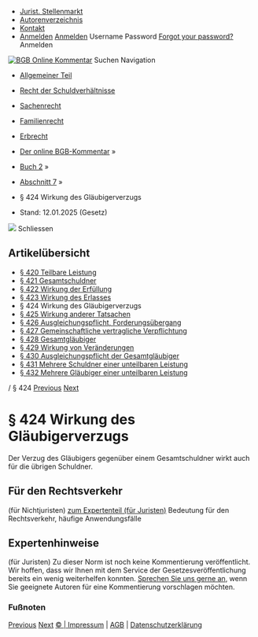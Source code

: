   * [Jurist. Stellenmarkt](https://bgb.kommentar.de/Buch-2/Abschnitt-7/</job-board> "Jurist. Stellenmarkt")
  * [Autorenverzeichnis](https://bgb.kommentar.de/Buch-2/Abschnitt-7/</Autorenverzeichnis> "Autorenverzeichnis")
  * [Kontakt](https://bgb.kommentar.de/Buch-2/Abschnitt-7/</Kontakt>)
  * [Anmelden](https://bgb.kommentar.de/Buch-2/Abschnitt-7/<#login> "show login form") [Anmelden](https://bgb.kommentar.de/Buch-2/Abschnitt-7/<#> "hide login form") Username Password
[Forgot your password?](https://bgb.kommentar.de/Buch-2/Abschnitt-7/</user/forgotpassword>) Anmelden 


[![BGB Online Kommentar](https://bgb.kommentar.de/extension/bgb/design/bgb/images/logo.png)](https://bgb.kommentar.de/Buch-2/Abschnitt-7/</> "BGB Online Kommentar")
Suchen
Navigation
  * [Allgemeiner Teil](https://bgb.kommentar.de/Buch-2/Abschnitt-7/</Buch-1>)
  * [Recht der Schuldverhältnisse](https://bgb.kommentar.de/Buch-2/Abschnitt-7/</Buch-2>)
  * [Sachenrecht](https://bgb.kommentar.de/Buch-2/Abschnitt-7/</Buch-3>)
  * [Familienrecht](https://bgb.kommentar.de/Buch-2/Abschnitt-7/</Buch-4>)
  * [Erbrecht](https://bgb.kommentar.de/Buch-2/Abschnitt-7/</Buch-5>)


  * [Der online BGB-Kommentar](https://bgb.kommentar.de/Buch-2/Abschnitt-7/</>) »
  * [Buch 2](https://bgb.kommentar.de/Buch-2/Abschnitt-7/</Buch-2>) »
  * [Abschnitt 7](https://bgb.kommentar.de/Buch-2/Abschnitt-7/</Buch-2/Abschnitt-7>) »
  * § 424 Wirkung des Gläubigerverzugs 
  * Stand: 12.01.2025 (Gesetz) 


![](https://vg01.met.vgwort.de/na/1c9909529ead4f509072c06d9081a7d5)
Schliessen 
## Artikelübersicht
  * [ § 420 Teilbare Leistung ](https://bgb.kommentar.de/Buch-2/Abschnitt-7/</Buch-2/Abschnitt-7/Teilbare-Leistung>)
  * [ § 421 Gesamtschuldner ](https://bgb.kommentar.de/Buch-2/Abschnitt-7/</Buch-2/Abschnitt-7/Gesamtschuldner>)
  * [ § 422 Wirkung der Erfüllung ](https://bgb.kommentar.de/Buch-2/Abschnitt-7/</Buch-2/Abschnitt-7/Wirkung-der-Erfuellung>)
  * [ § 423 Wirkung des Erlasses ](https://bgb.kommentar.de/Buch-2/Abschnitt-7/</Buch-2/Abschnitt-7/Wirkung-des-Erlasses>)
  * § 424 Wirkung des Gläubigerverzugs 
  * [ § 425 Wirkung anderer Tatsachen ](https://bgb.kommentar.de/Buch-2/Abschnitt-7/</Buch-2/Abschnitt-7/Wirkung-anderer-Tatsachen>)
  * [ § 426 Ausgleichungspflicht, Forderungsübergang ](https://bgb.kommentar.de/Buch-2/Abschnitt-7/</Buch-2/Abschnitt-7/Ausgleichungspflicht-Forderungsuebergang>)
  * [ § 427 Gemeinschaftliche vertragliche Verpflichtung ](https://bgb.kommentar.de/Buch-2/Abschnitt-7/</Buch-2/Abschnitt-7/Gemeinschaftliche-vertragliche-Verpflichtung>)
  * [ § 428 Gesamtgläubiger ](https://bgb.kommentar.de/Buch-2/Abschnitt-7/</Buch-2/Abschnitt-7/Gesamtglaeubiger>)
  * [ § 429 Wirkung von Veränderungen ](https://bgb.kommentar.de/Buch-2/Abschnitt-7/</Buch-2/Abschnitt-7/Wirkung-von-Veraenderungen>)
  * [ § 430 Ausgleichungspflicht der Gesamtgläubiger ](https://bgb.kommentar.de/Buch-2/Abschnitt-7/</Buch-2/Abschnitt-7/Ausgleichungspflicht-der-Gesamtglaeubiger>)
  * [ § 431 Mehrere Schuldner einer unteilbaren Leistung ](https://bgb.kommentar.de/Buch-2/Abschnitt-7/</Buch-2/Abschnitt-7/Mehrere-Schuldner-einer-unteilbaren-Leistung>)
  * [ § 432 Mehrere Gläubiger einer unteilbaren Leistung ](https://bgb.kommentar.de/Buch-2/Abschnitt-7/</Buch-2/Abschnitt-7/Mehrere-Glaeubiger-einer-unteilbaren-Leistung>)


/ § 424 
[Previous](https://bgb.kommentar.de/Buch-2/Abschnitt-7/</Buch-2/Abschnitt-7/Wirkung-des-Erlasses> "§ 423 Wirkung des Erlasses") [Next](https://bgb.kommentar.de/Buch-2/Abschnitt-7/</Buch-2/Abschnitt-7/Wirkung-anderer-Tatsachen> "§ 425 Wirkung anderer Tatsachen")
# § 424 Wirkung des Gläubigerverzugs
Der Verzug des Gläubigers gegenüber einem Gesamtschuldner wirkt auch für die übrigen Schuldner.
## Für den Rechtsverkehr 
(für Nichtjuristen)
[zum Expertenteil (für Juristen)](https://bgb.kommentar.de/Buch-2/Abschnitt-7/<#expertenhinweise>)
Bedeutung für den Rechtsverkehr, häufige Anwendungsfälle
## Expertenhinweise
(für Juristen)
Zu dieser Norm ist noch keine Kommentierung veröffentlicht. Wir hoffen, dass wir Ihnen mit dem Service der Gesetzesveröffentlichung bereits ein wenig weiterhelfen konnten. [Sprechen Sie uns gerne an](https://bgb.kommentar.de/Buch-2/Abschnitt-7/</Kontakt>), wenn Sie geeignete Autoren für eine Kommentierung vorschlagen möchten. 
### Fußnoten
[Previous](https://bgb.kommentar.de/Buch-2/Abschnitt-7/</Buch-2/Abschnitt-7/Wirkung-des-Erlasses> "§ 423 Wirkung des Erlasses") [Next](https://bgb.kommentar.de/Buch-2/Abschnitt-7/</Buch-2/Abschnitt-7/Wirkung-anderer-Tatsachen> "§ 425 Wirkung anderer Tatsachen")
[© | Impressum](https://bgb.kommentar.de/Buch-2/Abschnitt-7/</Kontakt>) | [AGB](https://bgb.kommentar.de/Buch-2/Abschnitt-7/</AGB>) | [Datenschutzerklärung](https://bgb.kommentar.de/Buch-2/Abschnitt-7/</Datenschutzerklaerung-fuer-Leser>)
